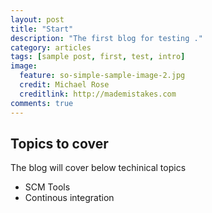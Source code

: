 ```yaml
---
layout: post
title: "Start"
description: "The first blog for testing ."
category: articles
tags: [sample post, first, test, intro]
image:
  feature: so-simple-sample-image-2.jpg
  credit: Michael Rose
  creditlink: http://mademistakes.com
comments: true  
---
```


## Topics to cover

The blog will cover below techinical topics
* SCM Tools
* Continous integration
